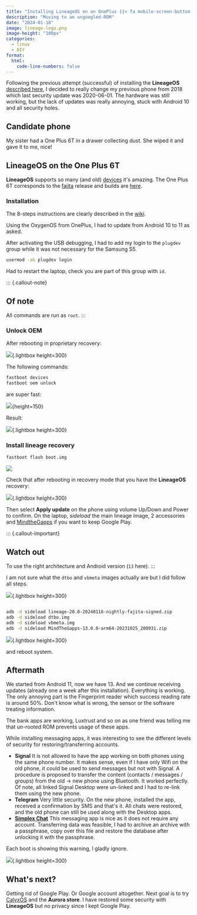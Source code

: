 ```yaml
---
title: "Installing LineageOS on an OnePlus {{< fa mobile-screen-button >}}"
description: "Moving to an ungoogled-ROM"
date: "2024-01-18"
image: lineage-logo.png
image-height: "100px"
categories: 
  - linux
  - DIY
format:
  html: 
    code-line-numbers: false
---
```


Following the previous attempt (successful) of installing the **LineageOS** [described here](../2023-11-16_lineagesos-s5/), I decided to really change my previous phone from 2018 which last security update was 2020-06-01. The hardware was still working, but the lack of updates was really annoying, stuck with Android 10 and all security holes.

## Candidate phone

My sister had a One Plus 6T in a drawer collecting dust. She wiped it and gave it to me, nice!


## LineageOS on the One Plus 6T

**LineageOS** supports so many (and old) [devices](https://wiki.lineageos.org/devices/) it's amazing. The One Plus 6T corresponds to the [fajita](https://wiki.lineageos.org/devices/fajita/) release and builds are [here](https://download.lineageos.org/devices/fajita/builds).

### Installation

The 8-steps instructions are clearly described in the [wiki](https://wiki.lineageos.org/devices/fajita/install/).

Using the OxygenOS from OnePlus, I had to update from Android 10 to 11 as asked. 

After activating the USB debugging, I had to add my login to the `plugdev` group while 
it was not necessary for the Samsung S5.

``` bash
usermod -aG plugdev login
```

Had to restart the laptop, check you are part of this group with `id`.

::: {.callout-note}
## Of note
All commands are run as `root`.
:::

### Unlock OEM

After rebooting in proprietary recovery: 

![](restart_bootloader.jpg){.lightbox height=300}

The following commands:

``` bash
fastboot devices
fastboot oem unlock
```

are super fast:

![](cli_unlock.jpg){height=150}

Result:

![](oem_unlock.jpg){.lightbox height=300}

### Install lineage recovery

``` bash
fastboot flash boot.img
```

![](cli_recovery.jpg)

Check that after rebooting in recovery mode that you have the **LineageOS** recovery: 

![](recovery_adb.jpg){.lightbox height=300}

Then select **Apply update** on the phone using volume Up/Down and Power to confirm.
On the laptop, _sideload_ the main lineage image, 2 accessories and [MindtheGapps](https://github.com/MindTheGapps/13.0.0-arm64/releases/tag/MindTheGapps-13.0.0-arm64-20231025_200931) if you want to keep Google Play.

::: {.callout-important}
## Watch out

To use the right architecture and Android version (`13` here).
:::

I am not sure what the `dtbo` and `vbmeta` images actually are but I did follow all steps.

![](wipe_sideload.jpg){.lightbox height=300}

``` bash

adb -d sideload lineage-20.0-20240116-nightly-fajita-signed.zip 
adb -d sideload dtbo.img 
adb -d sideload vbmeta.img 
adb -d sideload MindTheGapps-13.0.0-arm64-20231025_200931.zip
```

![](install_mind_the_gapps.jpg){.lightbox height=300}

and reboot system.


## Aftermath

We started from Android 11, now we have 13. And we continue receiving updates (already one a week after this installation).
Everything is working. The only annoying part is the Fingerprint reader which success reading rate is around 50%. Don't know what is wrong, the sensor or the software treating information.

The bank apps are working, Luxtrust and so on as one friend was telling me that un-rooted ROM prevents usage of these apps.

While installing messaging apps, it was interesting to see the different levels of 
security for restoring/transferring accounts.

- **Signal**
  It is not allowed to have the app working on both phones using the same phone number.
  It makes sense, even if I have only Wifi on the old phone, it could be used to send messages but not with Signal.
  A procedure is proposed to transfer the content (contacts / messages / groups) from the old -> new phone using Bluetooth.
  It worked perfectly. Of note, all linked Signal Desktop were un-linked and I had to re-link them using the new phone.
- **Telegram**
  Very little security. On the new phone, installed the app, received a confirmation by SMS and that's it.
  All chats were restored, and the old phone can still be used along with the Desktop apps.
- [**Simplex Chat**](https://simplex.chat/)
  This messaging app is nice as it does not require any account. Transferring data was feasible, I had to archive an archive with a passphrase,
  copy over this file and restore the database after unlocking it with the passphrase.

Each boot is showing this warning, I gladly ignore.

![](warning-bootloader.jpg){.lightbox height=300}

## What's next?

Getting rid of Google Play. Or Google account altogether.
Next goal is to try [CalyxOS](https://calyxos.org/) and the **Aurora store**.
I have restored some security with **LineageOS** but no privacy since I kept Google Play.
